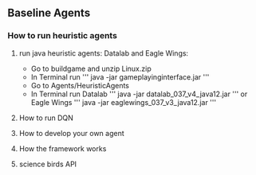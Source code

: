 ## Baseline Agents
### How to run heuristic agents
1. run java heuristic agents: Datalab and Eagle Wings: <br>
   + Go to buildgame and unzip Linux.zip
   + In Terminal run
   '''
   java -jar gameplayinginterface.jar
   '''
   + Go to Agents/HeuristicAgents
   + In Terminal run Datalab
   '''
   java -jar datalab_037_v4_java12.jar
   '''
   or Eagle Wings
   '''
   java -jar eaglewings_037_v3_java12.jar
   '''
   
   
2. How to run DQN
3. How to develop your own agent
4. How the framework works
5. science birds API